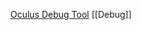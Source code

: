 
[Oculus Debug Tool](https://developer.oculus.com/documentation/pcsdk/latest/concepts/dg-debug-tool/)
[[Debug]]
